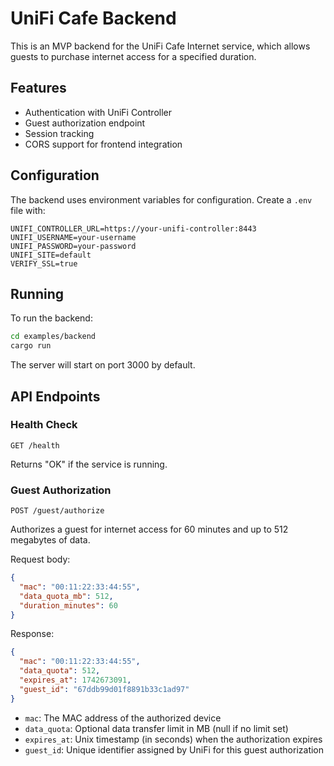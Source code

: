 # UniFi Cafe Backend

This is an MVP backend for the UniFi Cafe Internet service, which allows guests
to purchase internet access for a specified duration.

## Features

- Authentication with UniFi Controller
- Guest authorization endpoint
- Session tracking
- CORS support for frontend integration

## Configuration

The backend uses environment variables for configuration. Create a `.env` file
with:

```
UNIFI_CONTROLLER_URL=https://your-unifi-controller:8443
UNIFI_USERNAME=your-username
UNIFI_PASSWORD=your-password
UNIFI_SITE=default
VERIFY_SSL=true
```

## Running

To run the backend:

```bash
cd examples/backend
cargo run
```

The server will start on port 3000 by default.

## API Endpoints

### Health Check

```
GET /health
```

Returns "OK" if the service is running.

### Guest Authorization

```
POST /guest/authorize
```

Authorizes a guest for internet access for 60 minutes and up to 512 megabytes of
data.

Request body:
```json
{
  "mac": "00:11:22:33:44:55",
  "data_quota_mb": 512,
  "duration_minutes": 60
}
```

Response:
```json
{
  "mac": "00:11:22:33:44:55",
  "data_quota": 512,
  "expires_at": 1742673091,
  "guest_id": "67ddb99d01f8891b33c1ad97"
}
```

- `mac`: The MAC address of the authorized device 
- `data_quota`: Optional data transfer limit in MB (null if no limit set)
- `expires_at`: Unix timestamp (in seconds) when the authorization expires
- `guest_id`: Unique identifier assigned by UniFi for this guest authorization
